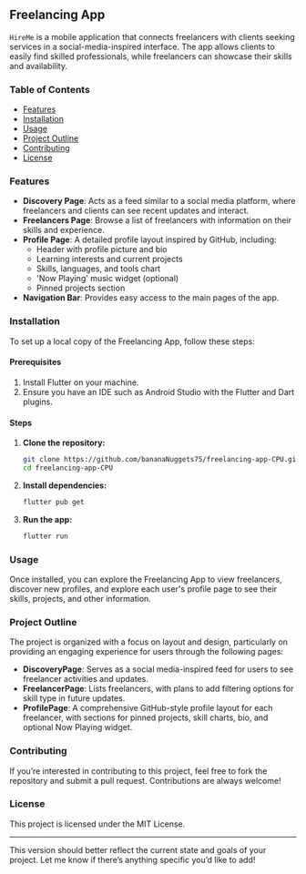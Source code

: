 ## Freelancing App

`HireMe` is a mobile application that connects freelancers with clients seeking services in a social-media-inspired interface. The app allows clients to easily find skilled professionals, while freelancers can showcase their skills and availability.

### Table of Contents

- [Features](#features)
- [Installation](#installation)
- [Usage](#usage)
- [Project Outline](#project-outline)
- [Contributing](#contributing)
- [License](#license)

### Features

- **Discovery Page**: Acts as a feed similar to a social media platform, where freelancers and clients can see recent updates and interact.
- **Freelancers Page**: Browse a list of freelancers with information on their skills and experience.
- **Profile Page**: A detailed profile layout inspired by GitHub, including:
  - Header with profile picture and bio
  - Learning interests and current projects
  - Skills, languages, and tools chart
  - 'Now Playing' music widget (optional)
  - Pinned projects section
- **Navigation Bar**: Provides easy access to the main pages of the app.

### Installation

To set up a local copy of the Freelancing App, follow these steps:

#### Prerequisites

1. Install Flutter on your machine.
2. Ensure you have an IDE such as Android Studio with the Flutter and Dart plugins.

#### Steps

1. **Clone the repository:**
   ```bash
   git clone https://github.com/bananaNuggets75/freelancing-app-CPU.git
   cd freelancing-app-CPU
   ```

2. **Install dependencies:**
   ```bash
   flutter pub get
   ```

3. **Run the app:**
   ```bash
   flutter run
   ```

### Usage

Once installed, you can explore the Freelancing App to view freelancers, discover new profiles, and explore each user's profile page to see their skills, projects, and other information.

### Project Outline

The project is organized with a focus on layout and design, particularly on providing an engaging experience for users through the following pages:

- **DiscoveryPage**: Serves as a social media-inspired feed for users to see freelancer activities and updates.
- **FreelancerPage**: Lists freelancers, with plans to add filtering options for skill type in future updates.
- **ProfilePage**: A comprehensive GitHub-style profile layout for each freelancer, with sections for pinned projects, skill charts, bio, and optional Now Playing widget.

### Contributing

If you’re interested in contributing to this project, feel free to fork the repository and submit a pull request. Contributions are always welcome!

### License

This project is licensed under the MIT License.

---

This version should better reflect the current state and goals of your project. Let me know if there’s anything specific you’d like to add!
